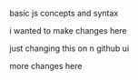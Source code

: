 basic js concepts and syntax

i wanted to make changes here

just changing this on n github ui

more changes here
